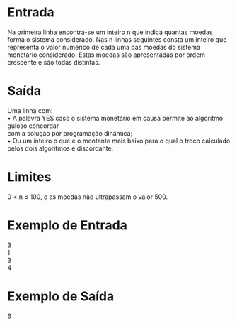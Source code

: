 # Entrada
Na primeira linha encontra-se um inteiro n que indica quantas moedas forma o sistema considerado.
Nas n linhas seguintes consta um inteiro que representa o valor numérico de cada uma das moedas do sistema monetário considerado.
Estas moedas são apresentadas por ordem crescente e são todas distintas.

# Saída
Uma linha com:  
• A palavra YES caso o sistema monetário em causa permite ao algoritmo guloso concordar  
com a solução por programação dinâmica;  
• Ou um inteiro p que é o montante mais baixo para o qual o troco calculado pelos dois algoritmos é discordante.  

# Limites
0 < n ≤ 100, e as moedas não ultrapassam o valor 500.  

# Exemplo de Entrada
3  
1  
3  
4  

# Exemplo de Saída
6
